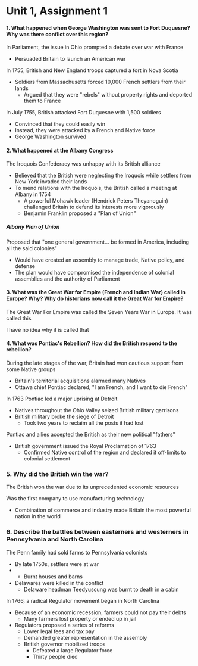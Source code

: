 # Unit 1, Assignment 1

#### 1. What happened when George Washington was sent to Fort Duquesne? Why was there conflict over this region?
In Parliament, the issue in Ohio prompted a debate over war with France
- Persuaded Britain to launch an American war

In 1755, British and New England troops captured a fort in Nova Scotia
- Soldiers from Massachusetts forced 10,000 French settlers from their lands
	- Argued that they were "rebels" without property rights and deported them to France

In July 1755, British attacked Fort Duquesne with 1,500 soldiers
- Convinced that they could easily win
- Instead, they were attacked by a French and Native force
- George Washington survived

#### 2. What happened at the Albany Congress
The Iroquois Confederacy was unhappy with its British alliance
- Believed that the British were neglecting the Iroquois while settlers from New York invaded their lands
- To mend relations with the Iroquois, the British called a meeting at Albany in 1754
	- A powerful Mohawk leader (Hendrick Peters Theyanoguin) challenged Britain to defend its interests more vigorously
	- Benjamin Franklin proposed a "Plan of Union"

##### Albany Plan of Union
Proposed that "one general government... be formed in America, including all the said colonies"
- Would have created an assembly to manage trade, Native policy, and defense
- The plan would have compromised the independence of colonial assemblies and the authority of Parliament

#### 3. What was the Great War for Empire (French and Indian War) called in Europe? Why? Why do historians now call it the Great War for Empire?
The Great War For Empire was called the Seven Years War in Europe. It was called this

I have no idea why it is called that

#### 4. What was Pontiac's Rebellion? How did the British respond to the rebellion?
During the late stages of the war, Britain had won cautious support from some Native groups
- Britain's territorial acquisitions alarmed many Natives
- Ottawa chief Pontiac declared, "I am French, and I want to die French"

In 1763 Pontiac led a major uprising at Detroit
- Natives throughout the Ohio Valley seized British military garrisons
- British military broke the siege of Detroit
	- Took two years to reclaim all the posts it had lost

Pontiac and allies accepted the British as their new political "fathers"
- British government issued the Royal Proclamation of 1763
	- Confirmed Native control of the region and declared it off-limits to colonial settlement

### 5. Why did the British win the war?
The British won the war due to its unprecedented economic resources

Was the first company to use manufacturing technology
- Combination of commerce and industry made Britain the most powerful nation in the world

### 6. Describe the battles between easterners and westerners in Pennsylvania and North Carolina
The Penn family had sold farms to Pennsylvania colonists
- By late 1750s, settlers were at war
- - Burnt houses and barns
- Delawares were killed in the conflict
	- Delaware headman Teedyuscung was burnt to death in a cabin

In 1766, a radical Regulator movement began in North Carolina
- Because of an economic recession, farmers could not pay their debts
	- Many farmers lost property or ended up in jail
- Regulators proposed a series of reforms
	- Lower legal fees and tax pay
	- Demanded greater representation in the assembly
	- British governor mobilized troops
		- Defeated a large Regulator force
		- Thirty people died
